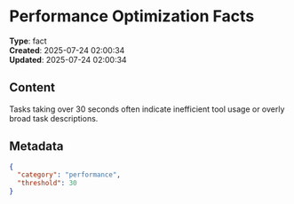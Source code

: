 # Performance Optimization Facts

**Type**: fact  
**Created**: 2025-07-24 02:00:34  
**Updated**: 2025-07-24 02:00:34  

## Content

Tasks taking over 30 seconds often indicate inefficient tool usage or overly broad task descriptions.

## Metadata

```json
{
  "category": "performance",
  "threshold": 30
}
```
